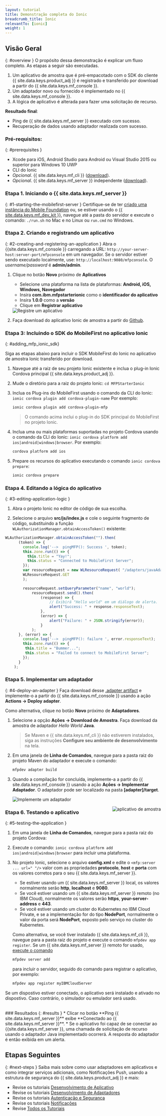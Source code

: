```yaml
---
layout: tutorial
title: Demonstração completa do Ionic
breadcrumb_title: Ionic
relevantTo: [ionic]
weight: 1
---
```

<!-- NLS_CHARSET=UTF-8 -->
## Visão Geral
{: #overview }
O propósito dessa demonstração é explicar um fluxo completo. As etapas a seguir são executadas.

1. Um aplicativo de amostra que é pré-empacotado com o SDK do cliente {{ site.data.keys.product_adj }} é registrado e transferido por download a partir do {{ site.data.keys.mf_console }}.
2. Um adaptador novo ou fornecido é implementado no {{ site.data.keys.mf_console }}.  
3. A lógica de aplicativo é alterada para fazer uma solicitação de recurso.

**Resultado final**:

* Ping de {{ site.data.keys.mf_server }} executado com sucesso.
* Recuperação de dados usando adaptador realizada com sucesso.

### Pré-requisitos:
{: #prerequisites }
* Xcode para iOS, Android Studio para Android ou Visual Studio 2015 ou superior para Windows 10 UWP
* CLI do Ionic
* *Opcional*. {{ site.data.keys.mf_cli }} ([download]({{site.baseurl}}/downloads)).
* *Opcional*. {{ site.data.keys.mf_server }} independente ([download]({{site.baseurl}}/downloads)).

### Etapa 1. Iniciando o {{ site.data.keys.mf_server }}
{: #1-starting-the-mobilefirst-server }
Certifique-se de ter [criado uma instância do Mobile Foundation](../../bluemix/using-mobile-foundation) ou, se estiver usando o [{{ site.data.keys.mf_dev_kit }}](../../installation-configuration/development/mobilefirst), navegue até a pasta do servidor e execute o comando: `./run.sh` no Mac e no Linux ou `run.cmd` no Windows.

### Etapa 2. Criando e registrando um aplicativo
{: #2-creating-and-registering-an-application }
Abra o {{site.data.keys.mf_console }} carregando a URL: `http://your-server-host:server-port/mfpconsole` em um navegador. Se o servidor estiver sendo executado localmente, use: `http://localhost:9080/mfpconsole`. O *username/password* é **admin/admin**.

1. Clique no botão **Novo** próximo de **Aplicativos**
    * Selecione uma plataforma na lista de plataformas: **Android, iOS, Windows, Navegador**
    * Insira **com.ibm.mfpstarterionic** como o **identificador do aplicativo**
    * Insira **1.0.0** como a **versão**
    * Clique em **Registrar aplicativo**

    <img class="gifplayer" alt="Registre um aplicativo" src="register-an-application-ionic.png"/>

2. Faça download do aplicativo Ionic de amostra a partir do [Github](https://github.ibm.com/MFPSamples/MFPStarterIonic).

### Etapa 3: Incluindo o SDK do MobileFirst no aplicativo Ionic
{: #adding_mfp_ionic_sdk}

Siga as etapas abaixo para incluir o SDK MobileFirst do Ionic no aplicativo de amostra Ionic transferido por download. 

1. Navegue até a raiz de seu projeto Ionic existente e inclua o plug-in Ionic Cordova principal {{ site.data.keys.product_adj }}.

2. Mude o diretório para a raiz do projeto Ionic: `cd MFPStarterIonic`

3. Inclua os Plug-ins do MobileFirst usando o comando da CLI do Ionic: `ionic cordova plugin add cordova-plugin-name`
Por exemplo:

   ```bash
   ionic cordova plugin add cordova-plugin-mfp
   ```

   > O comando acima inclui o plug-in do SDK principal do MobileFirst no projeto Ionic. 

4. Inclua uma ou mais plataformas suportadas no projeto Cordova usando o comando da CLI do Ionic: `ionic cordova platform add ios|android|windows|browser`. Por
exemplo:

   ```bash
   cordova platform add ios
   ```

5. Prepare os recursos do aplicativo executando o comando ` ionic cordova prepare `:

   ```bash
   ionic cordova prepare
   ```

### Etapa 4. Editando a lógica do aplicativo
{: #3-editing-application-logic }
1. Abra o projeto Ionic no editor de código de sua escolha.

2. Selecione o arquivo **src/js/index.js** e cole o seguinte fragmento de código, substituindo a função `WLAuthorizationManager.obtainAccessToken()` existente: 

```javascript
WLAuthorizationManager.obtainAccessToken("").then(
      (token) => {
        console.log('-->  pingMFP(): Success ', token);
        this.zone.run(() => {
          this.title = "Yay!";
          this.status = "Connected to MobileFirst Server";
        });
        var resourceRequest = new WLResourceRequest( "/adapters/javaAdapter/resource/greet/",
        WLResourceRequest.GET
        );

        resourceRequest.setQueryParameter("name", "world");
            resourceRequest.send().then(
                (response) => {
                    // Exibirá "Hello world" em um diálogo de alerta.
                    alert("Success: " + response.responseText);
                },
                (error) => {
                    alert("Failure: " + JSON.stringify(error));
                }
            );
      }, (error) => {
        console.log('-->  pingMFP(): failure ', error.responseText);
        this.zone.run(() => {
         this.title = "Bummer...";
         this.status = "Failed to connect to MobileFirst Server";
        });
      }
    );
```

### Etapa 5. Implementar um adaptador
{: #4-deploy-an-adapter }
Faça download desse [.adapter artifact](../javaAdapter.adapter) e implemente-o a partir do {{ site.data.keys.mf_console }} usando a ação **Actions  → Deploy adapter**.

Como alternativa, clique no botão **Novo** próximo de **Adaptadores**.  

1. Selecione a opção **Ações → Download de Amostra**. Faça download da amostra de adaptador *Hello World* **Java**.

    > Se Maven e {{ site.data.keys.mf_cli }} não estiverem instalados, siga as instruções **Configure seu ambiente de desenvolvimento** na tela.

2. Em uma janela de **Linha de Comandos**, navegue para a pasta raiz do projeto Maven do adaptador e execute o comando:

    ```bash
    mfpdev adapter build
    ```

3. Quando a compilação for concluída, implemente-a a partir do {{ site.data.keys.mf_console }} usando a ação **Ações → Implementar Adaptador**. O adaptador pode ser localizado na pasta **[adapter]/target**.

    <img class="gifplayer" alt="Implemente um adaptador" src="create-an-adapter.png"/>   


<img src="ionicQuickStart.png" alt="aplicativo de amostra" style="float:right"/>

### Etapa 6. Testando o aplicativo
{: #5-testing-the-application }
1. Em uma janela de **Linha de Comandos**, navegue para a pasta raiz do projeto Cordova:
2. Execute o comando: `ionic cordova platform add ios|android|windows|browser` para incluir uma plataforma.
3. No projeto Ionic, selecione o arquivo **config.xml** e edite o `<mfp:server ... url=" "/>` valor com as propriedades **protocolo**, **host** e **porta** com os valores corretos para o seu {{ site.data.keys.mf_server }}.
    * Se estiver usando um {{ site.data.keys.mf_server }} local, os valores normalmente serão **http**, **localhost** e **9080**.
    * Se você estiver usando um {{ site.data.keys.mf_server }} remoto (no IBM Cloud), normalmente os valores serão **https**, **your-server-address** e **443**.
    * Se você estiver usando um cluster do Kubernetes no IBM Cloud Private, e se a implementação for do tipo **NodePort**, normalmente o valor da porta será **NodePort**, exposto pelo serviço no cluster do Kubernetes.

    Como alternativa, se você tiver instalado {{ site.data.keys.mf_cli }}, navegue para a pasta raiz do projeto e execute o comando
`mfpdev app register`. Se um {{ site.data.keys.mf_server }} remoto for usado, [execute o comando](../../application-development/using-mobilefirst-cli-to-manage-mobilefirst-artifacts/#add-a-new-server-instance)
    ```bash
    mfpdev server add
    ```
     para incluir o servidor, seguido do comando para registrar o aplicativo, por exemplo:
    ```bash
    mfpdev app register myIBMCloudServer
    ```

Se um dispostivo estiver conectado, o aplicativo será instalado e ativado no dispostivo. Caso contrário, o simulador ou emulador será usado.

<br clear="all"/>
### Resultados
{: #results }
* Clicar no botão **Ping {{ site.data.keys.mf_server }}** exibe **Conectado ao {{ site.data.keys.mf_server }}**.
* Se o aplicativo foi capaz de se conectar ao {{site.data.keys.mf_server }}, uma chamada de solicitação de recurso usando o adaptador Java implementado ocorrerá. A resposta do adaptador é então exibida em um alerta.

## Etapas Seguintes
{: #next-steps }
Saiba mais sobre como usar adaptadores em aplicativos e como integrar serviços adicionais, como Notificações Push, usando a estrutura de segurança do {{ site.data.keys.product_adj }} e mais:

- Revise os tutoriais [Desenvolvimento de Aplicativo](../../application-development/)
- Revise os tutoriais [Desenvolvimento de Adaptadores](../../adapters/)
- Revise os tutoriais [Autenticação e Segurança](../../authentication-and-security/)
- Revise os tutoriais [Notificações](../../notifications/)
- Revise [Todos os Tutoriais](../../all-tutorials)
